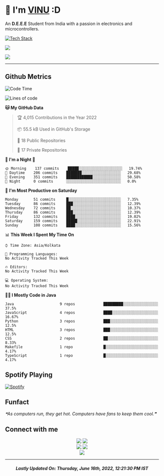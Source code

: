 # 👋 I'm [VINU](https://vinuxd.github.io) :D

An **D.E.E.E** Student from India with a passion in electronics and microcontrollers.
<br/>

[![Tech Stack](https://skillicons.dev/icons?i=c,java,py,spring,md,regex,arduino,raspberrypi,firebase,mongodb,git,heroku,netlify,androidstudio,vscode,figma,&theme=dark&perline=7)](https://t.me/VinuXD)

<a href=https://vinuxd.me><img src="https://github-readme-stats.vercel.app/api?username=vinuxd&hide=issues&show_icons=true&theme=chartreuse-dark&include_all_commits=true&count_private=true"/></a>

<a href=https://vinuxd.me><img src="http://github-readme-streak-stats.herokuapp.com?user=vinuxd&theme=chartreuse-dark&hide_border=false&date_format=j%20M%5B%20Y%5D"/></a>

---

## Github Metrics

<!--START_SECTION:waka-->
![Code Time](http://img.shields.io/badge/Code%20Time%20since%2021/1/2022-125%20hrs%2056%20mins-blue?style=plastic&logo=Codepen)

![Lines of code](https://img.shields.io/badge/From%20Hello%20World%20I%27ve%20Written-219%20Thousand%20lines%20of%20code-blue)

**🐱 My GitHub Data** 

> 🏆 4,015 Contributions in the Year 2022
 > 
> 📦 55.5 kB Used in GitHub's Storage 
 > 
> 📜 18 Public Repositories 
 > 
> 🔑 17 Private Repositories  
 > 
**👻 I'm a Night 🦉** 

```text
🌞 Morning    137 commits    █████░░░░░░░░░░░░░░░░░░░░   19.74% 
🌆 Daytime    206 commits    ███████░░░░░░░░░░░░░░░░░░   29.68% 
🌃 Evening    351 commits    ████████████░░░░░░░░░░░░░   50.58% 
🌙 Night      0 commits      ░░░░░░░░░░░░░░░░░░░░░░░░░   0.0%
```
📅 **I'm Most Productive on Saturday** 

```text
Monday       51 commits     █░░░░░░░░░░░░░░░░░░░░░░░░   7.35% 
Tuesday      86 commits     ███░░░░░░░░░░░░░░░░░░░░░░   12.39% 
Wednesday    72 commits     ██░░░░░░░░░░░░░░░░░░░░░░░   10.37% 
Thursday     86 commits     ███░░░░░░░░░░░░░░░░░░░░░░   12.39% 
Friday       132 commits    ████░░░░░░░░░░░░░░░░░░░░░   19.02% 
Saturday     159 commits    █████░░░░░░░░░░░░░░░░░░░░   22.91% 
Sunday       108 commits    ████░░░░░░░░░░░░░░░░░░░░░   15.56%
```


📊 **This Week I Spent My Time On** 

```text
⌚︎ Time Zone: Asia/Kolkata

💬 Programming Languages: 
No Activity Tracked This Week

🔥 Editors: 
No Activity Tracked This Week

💻 Operating System: 
No Activity Tracked This Week
```

**🧑‍💻 I Mostly Code in Java** 

```text
Java                     9 repos             █████████░░░░░░░░░░░░░░░░   37.5% 
JavaScript               4 repos             ████░░░░░░░░░░░░░░░░░░░░░   16.67% 
Python                   3 repos             ███░░░░░░░░░░░░░░░░░░░░░░   12.5% 
HTML                     3 repos             ███░░░░░░░░░░░░░░░░░░░░░░   12.5% 
CSS                      2 repos             ██░░░░░░░░░░░░░░░░░░░░░░░   8.33% 
Makefile                 1 repo              █░░░░░░░░░░░░░░░░░░░░░░░░   4.17% 
TypeScript               1 repo              █░░░░░░░░░░░░░░░░░░░░░░░░   4.17%
```



<!--END_SECTION:waka-->

## Spotify Playing

[![Spotify](https://spotifyxd.vercel.app/api/spotify?background_color=000000&border_color=00ff7f)](https://open.spotify.com/user/31a2knpxmuez2uo44wigmbqxjapy?si=ORyXsvpDQy6DNbodyG10lA)

## Funfact

<!--STARTS_HERE_QUOTE_README-->
<i>❝As computers run, they get hot. Computers have fans to keep them cool.❞</i>
<!--ENDS_HERE_QUOTE_README-->

## Connect with me

<div align="center" class="first">
<a href="https://t.me/VinuXD"><img src="https://img.shields.io/badge/Telegram-2CA5E0?style=for-the-badge&logo=telegram&logoColor=white"></a>
<a href="mailto:vinuvarsath3@gmail.com"><img src="https://img.shields.io/badge/Gmail-D14836?style=for-the-badge&logo=gmail&logoColor=white"></a>
</div>

<div align="center" class="second">
<a href="https://dev.to/VinuXD"><img src="https://img.shields.io/badge/dev.to-0A0A0A?style=for-the-badge&logo=devdotto&logoColor=white"></a>
<a href="https://stackoverflow.com/users/17960559/vinuxd"><img src="https://img.shields.io/badge/StackOverFlow-orange?style=for-the-badge&logo=stackoverflow&logoColor=white"></a>
</div>

<div align="center" class="third">
<a href="https://VinuXD.github.io"><img src="https://img.shields.io/badge/website-000000?style=for-the-badge&logo=About.me&logoColor=white"></a>
</div>

---

<!--RECENT_ACTIVITY:last_update-->
<h5 align="center">Lastly Updated On: <b>Thursday, June 16th, 2022, 12:21:30 PM IST</b></h5>
<!--RECENT_ACTIVITY:last_update_end-->
